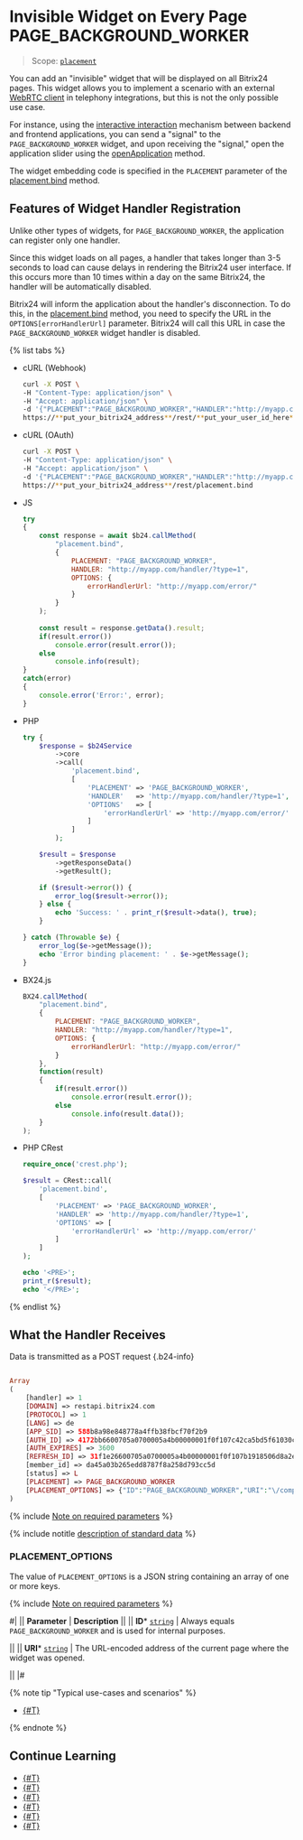 # Invisible Widget on Every Page PAGE_BACKGROUND_WORKER

> Scope: [`placement`](../../scopes/permissions.md)

You can add an "invisible" widget that will be displayed on all Bitrix24 pages. This widget allows you to implement a scenario with an external [WebRTC client](../ui-interaction/page-background-worker/index.md) in telephony integrations, but this is not the only possible use case.

For instance, using the [interactive interaction](../../../settings/interactivity/index.md) mechanism between backend and frontend applications, you can send a "signal" to the `PAGE_BACKGROUND_WORKER` widget, and upon receiving the "signal," open the application slider using the [openApplication](../open-application.md) method.

The widget embedding code is specified in the `PLACEMENT` parameter of the [placement.bind](../placement-bind.md) method.

## Features of Widget Handler Registration

Unlike other types of widgets, for `PAGE_BACKGROUND_WORKER`, the application can register only one handler.

Since this widget loads on all pages, a handler that takes longer than 3-5 seconds to load can cause delays in rendering the Bitrix24 user interface. If this occurs more than 10 times within a day on the same Bitrix24, the handler will be automatically disabled.

Bitrix24 will inform the application about the handler's disconnection. To do this, in the [placement.bind](../placement-bind.md) method, you need to specify the URL in the `OPTIONS[errorHandlerUrl]` parameter. Bitrix24 will call this URL in case the `PAGE_BACKGROUND_WORKER` widget handler is disabled.

{% list tabs %}

- cURL (Webhook)

    ```bash
    curl -X POST \
    -H "Content-Type: application/json" \
    -H "Accept: application/json" \
    -d '{"PLACEMENT":"PAGE_BACKGROUND_WORKER","HANDLER":"http://myapp.com/handler/?type=1","OPTIONS":{"errorHandlerUrl":"http://myapp.com/error/"}}' \
    https://**put_your_bitrix24_address**/rest/**put_your_user_id_here**/**put_your_webhook_here**/placement.bind
    ```

- cURL (OAuth)

    ```bash
    curl -X POST \
    -H "Content-Type: application/json" \
    -H "Accept: application/json" \
    -d '{"PLACEMENT":"PAGE_BACKGROUND_WORKER","HANDLER":"http://myapp.com/handler/?type=1","OPTIONS":{"errorHandlerUrl":"http://myapp.com/error/"},"auth":"**put_access_token_here**"}' \
    https://**put_your_bitrix24_address**/rest/placement.bind
    ```

- JS

    ```js
    try
    {
    	const response = await $b24.callMethod(
    		"placement.bind",
    		{ 
    			PLACEMENT: "PAGE_BACKGROUND_WORKER",
    			HANDLER: "http://myapp.com/handler/?type=1",
    			OPTIONS: {
    				errorHandlerUrl: "http://myapp.com/error/"
    			}
    		}
    	);
    	
    	const result = response.getData().result;
    	if(result.error())
    		console.error(result.error());
    	else
    		console.info(result);
    }
    catch(error)
    {
    	console.error('Error:', error);
    }
    ```

- PHP

    ```php
    try {
        $response = $b24Service
            ->core
            ->call(
                'placement.bind',
                [
                    'PLACEMENT' => 'PAGE_BACKGROUND_WORKER',
                    'HANDLER'   => 'http://myapp.com/handler/?type=1',
                    'OPTIONS'   => [
                        'errorHandlerUrl' => 'http://myapp.com/error/'
                    ]
                ]
            );
    
        $result = $response
            ->getResponseData()
            ->getResult();
    
        if ($result->error()) {
            error_log($result->error());
        } else {
            echo 'Success: ' . print_r($result->data(), true);
        }
    
    } catch (Throwable $e) {
        error_log($e->getMessage());
        echo 'Error binding placement: ' . $e->getMessage();
    }
    ```

- BX24.js

    ```js
    BX24.callMethod(
        "placement.bind",
        { 
            PLACEMENT: "PAGE_BACKGROUND_WORKER",
            HANDLER: "http://myapp.com/handler/?type=1",
            OPTIONS: {
                errorHandlerUrl: "http://myapp.com/error/"
            }
        },
        function(result)
        {
            if(result.error())
                console.error(result.error());
            else
                console.info(result.data());
        }
    );
    ```

- PHP CRest

    ```php
    require_once('crest.php');

    $result = CRest::call(
        'placement.bind',
        [
            'PLACEMENT' => 'PAGE_BACKGROUND_WORKER',
            'HANDLER' => 'http://myapp.com/handler/?type=1',
            'OPTIONS' => [
                'errorHandlerUrl' => 'http://myapp.com/error/'
            ]
        ]
    );

    echo '<PRE>';
    print_r($result);
    echo '</PRE>';
    ```

{% endlist %}

## What the Handler Receives

Data is transmitted as a POST request {.b24-info}

```php

Array
(
    [handler] => 1
    [DOMAIN] => restapi.bitrix24.com
    [PROTOCOL] => 1
    [LANG] => de
    [APP_SID] => 588b8a98e848778a4ffb38fbcf70f2b9
    [AUTH_ID] => 4172bb6600705a0700005a4b00000001f0f107c42ca5bd5f61030c5d9c3e4d60d11b5a
    [AUTH_EXPIRES] => 3600
    [REFRESH_ID] => 31f1e26600705a0700005a4b00000001f0f107b1918506d8a2ed9ecf76e8fdac962471
    [member_id] => da45a03b265edd8787f8a258d793cc5d
    [status] => L
    [PLACEMENT] => PAGE_BACKGROUND_WORKER
    [PLACEMENT_OPTIONS] => {"ID":"PAGE_BACKGROUND_WORKER","URI":"\/company\/personal\/user\/1\/blog\/"}
)

```

{% include [Note on required parameters](../../../_includes/required.md) %}

{% include notitle [description of standard data](../_includes/widget_data.md) %}

### PLACEMENT_OPTIONS

The value of `PLACEMENT_OPTIONS` is a JSON string containing an array of one or more keys.

{% include [Note on required parameters](../../../_includes/required.md) %}

#|
|| **Parameter** | **Description** ||
|| **ID***
[`string`](../../data-types.md) | Always equals `PAGE_BACKGROUND_WORKER` and is used for internal purposes.

||
|| **URI***
[`string`](../../data-types.md) | The URL-encoded address of the current page where the widget was opened.

||
|#

{% note tip "Typical use-cases and scenarios" %}

- [{#T}](../ui-interaction/page-background-worker/index.md)

{% endnote %}

## Continue Learning

- [{#T}](../placement-bind.md)
- [{#T}](../ui-interaction/index.md)
- [{#T}](../ui-interaction/crm-card.md)
- [{#T}](../../../settings/interactivity/index.md)
- [{#T}](../open-application.md)
- [{#T}](../open-path.md)
